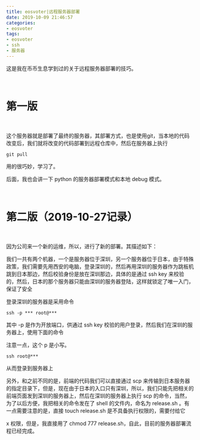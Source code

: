 ```yaml
---
title: eosvoter|远程服务器部署
date: 2019-10-09 21:46:57
categories:
- eosvoter
tags:
- eosvoter
- ssh
- 服务器
---
```

这是我在币币生息学到过的关于远程服务器部署的技巧。

<!-- more -->

<br/>

# 第一版

<br/>

这个服务器就是部署了最终的服务器，其部署方式，也是使用git，当本地的代码改变后，我们就将改变的代码部署到远程仓库中，然后在服务器上执行

	git pull
	
用的很巧妙，学习了。

后面，我也会讲一下 python 的服务器部署模式和本地 debug 模式。

<br/>

# 第二版（2019-10-27记录）

<br/>

因为公司来一个新的运维，所以，进行了新的部署。其描述如下：

我们一共有两个机器，一个是服务器位于深圳，另一个服务器位于日本，由于特殊政策，我们需要先用西安的电脑，登录深圳的，然后再用深圳的服务器作为跳板机跳到日本那边，然后校验身份是放在深圳那边，具体的是通过 ssh key 来校验的，然后，日本的那个服务器只能由深圳的服务器登陆，这样就锁定了唯一入门，保证了安全

登录深圳的服务器是采用命令

	ssh -p *** root@***
	
其中 -p 是作为开放端口，供通过 ssh key 校验的用户登录，然后我们在深圳的服务器上，使用下面的命令

注意一点，这个 p 是小写。

	ssh root@***
	
从而登录到服务器上

另外，和之前不同的是，前端的代码我们可以直接通过 scp 来传输到日本服务器的指定目录下，但是，现在由于日本的入口只有深圳，所以，我们只能先把相关的前端页面发到深圳的服务器上，然后在深圳的服务器上执行 scp 的命令，当然，为了以后方便，我把相关的命令发在了 shell 的文件内，命名为 release.sh 。有一点需要注意的是，直接 touch release.sh 是不具备执行权限的，需要付给它

x 权限，但是，我直接用了 chmod 777 release.sh，自此，目前的服务器部署流程已经完成。
